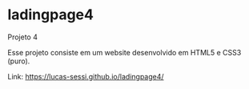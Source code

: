 # ladingpage4
 Projeto 4
 
 Esse projeto consiste em um website desenvolvido em HTML5 e CSS3 (puro).

Link:   https://lucas-sessi.github.io/ladingpage4/
